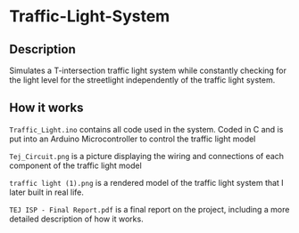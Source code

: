 # Traffic-Light-System

## Description
Simulates a T-intersection traffic light system while constantly checking for the light level for the streetlight independently of the traffic light system.

## How it works
`Traffic_Light.ino` contains all code used in the system. Coded in C and is put into an Arduino Microcontroller to control the traffic light model

`Tej_Circuit.png` is a picture displaying the wiring and connections of each component of the traffic light model

`traffic light (1).png` is a rendered model of the traffic light system that I later built in real life. 

`TEJ ISP - Final Report.pdf` is a final report on the project, including a more detailed description of how it works.
